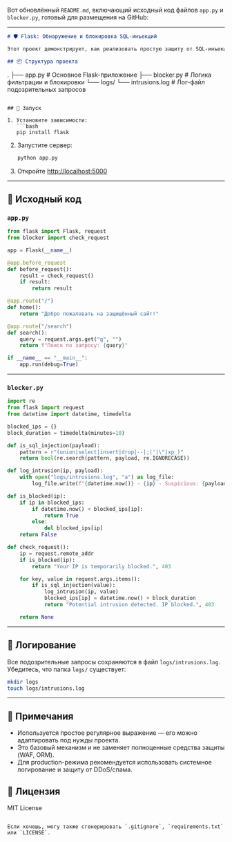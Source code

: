 Вот обновлённый `README.md`, включающий исходный код файлов `app.py` и `blocker.py`, готовый для размещения на GitHub:

---

```markdown
# 🛡️ Flask: Обнаружение и блокировка SQL-инъекций

Этот проект демонстрирует, как реализовать простую защиту от SQL-инъекций во Flask-приложении. Подозрительные запросы логируются и временно блокируются по IP.

## 📦 Структура проекта

```

.
├── app.py                # Основное Flask-приложение
├── blocker.py            # Логика фильтрации и блокировки
└── logs/
└── intrusions.log    # Лог-файл подозрительных запросов

````

## 🚀 Запуск

1. Установите зависимости:
   ```bash
   pip install flask
````

2. Запустите сервер:

   ```bash
   python app.py
   ```

3. Откройте [http://localhost:5000](http://localhost:5000)

---

## 📄 Исходный код

### `app.py`

```python
from flask import Flask, request
from blocker import check_request

app = Flask(__name__)

@app.before_request
def before_request():
    result = check_request()
    if result:
        return result

@app.route("/")
def home():
    return "Добро пожаловать на защищённый сайт!"

@app.route("/search")
def search():
    query = request.args.get("q", "")
    return f"Поиск по запросу: {query}"

if __name__ == "__main__":
    app.run(debug=True)
```

---

### `blocker.py`

```python
import re
from flask import request
from datetime import datetime, timedelta

blocked_ips = {}
block_duration = timedelta(minutes=10)

def is_sql_injection(payload):
    pattern = r"(union|select|insert|drop|--|;|'|\"|xp_)"
    return bool(re.search(pattern, payload, re.IGNORECASE))

def log_intrusion(ip, payload):
    with open("logs/intrusions.log", "a") as log_file:
        log_file.write(f"{datetime.now()} - {ip} - Suspicious: {payload}\n")

def is_blocked(ip):
    if ip in blocked_ips:
        if datetime.now() < blocked_ips[ip]:
            return True
        else:
            del blocked_ips[ip]
    return False

def check_request():
    ip = request.remote_addr
    if is_blocked(ip):
        return "Your IP is temporarily blocked.", 403

    for key, value in request.args.items():
        if is_sql_injection(value):
            log_intrusion(ip, value)
            blocked_ips[ip] = datetime.now() + block_duration
            return "Potential intrusion detected. IP blocked.", 403

    return None
```

---

## 📂 Логирование

Все подозрительные запросы сохраняются в файл `logs/intrusions.log`. Убедитесь, что папка `logs/` существует:

```bash
mkdir logs
touch logs/intrusions.log
```

---

## 🧠 Примечания

* Используется простое регулярное выражение — его можно адаптировать под нужды проекта.
* Это базовый механизм и не заменяет полноценные средства защиты (WAF, ORM).
* Для production-режима рекомендуется использовать системное логирование и защиту от DDoS/спама.

## 📜 Лицензия

MIT License

```

Если хочешь, могу также сгенерировать `.gitignore`, `requirements.txt` или `LICENSE`.
```
